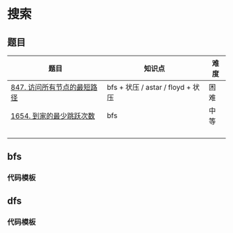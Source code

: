 # 搜索



## 题目

| 题目                                                         | 知识点                            | 难度 |
| ------------------------------------------------------------ | --------------------------------- | ---- |
| [847. 访问所有节点的最短路径](https://leetcode.cn/problems/shortest-path-visiting-all-nodes/solution/gong-shui-san-xie-yi-ti-shuang-jie-bfs-z-6p2k/) | bfs + 状压 / astar / floyd + 状压 | 困难 |
| [1654. 到家的最少跳跃次数](https://leetcode.cn/problems/minimum-jumps-to-reach-home/) | bfs                               | 中等 |
|                                                              |                                   |      |
|                                                              |                                   |      |
|                                                              |                                   |      |
|                                                              |                                   |      |



## bfs

### 代码模板



## dfs

### 代码模板

